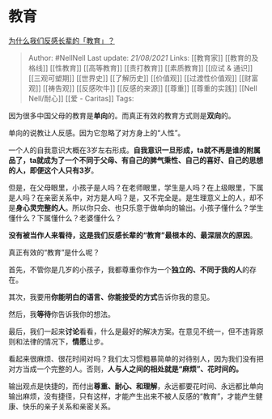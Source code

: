# 教育
[为什么我们反感长辈的「教育」？](https://www.zhihu.com/question/311218121/answer/591900329)


> Author: #NellNell 
Last update: *21/08/2021* 
Links: [[教育家]] [[教育的及格线]] [[性教育]] [[高等教育]] [[责打教育]] [[素质教育]] [[应试 & 通识]] [[三观可塑期]] [[世界史]] [[了解历史]] [[价值观]] [[过渡性价值观]] [[财富观]] [[祷告观]] [[反感吹牛]] [[反感的来源]] [[尊重]] [[尊重的实践]] [[Nell Nell/耐心]] [[爱 - Caritas]]
Tags:  

  

因为很多中国父母的教育是**单向**的。而真正有效的教育方式则是**双向**的。

单向的说教让人反感。因为它忽略了对方身上的“人性”。

一个人的自我意识大概在3岁左右形成。**自我意识一旦形成，ta就不再是谁的附属品了，ta就成为了一个不同于父母、有自己的脾气秉性、自己的喜好、自己的思想的人，即便这个人只有3岁**。

但是，在父母眼里，小孩子是人吗？在老师眼里，学生是人吗？在上级眼里，下属是人吗？在亲密关系中，对方是人吗？是，又不完全是。是生理意义上的人，却不是**身心灵完整的人**。所以你只会、也只乐意于做单向的输出。小孩子懂什么？学生懂什么？下属懂什么？老婆懂什么？

**没有被当作人来看待，这是我们反感长辈的“教育”最根本的、最深层次的原因**。

真正有效的“教育”是什么呢？

首先，不管你是几岁的小孩子，我都尊重你作为一个**独立的、不同于我的人**的存在。

其次，我要用**你能明白的语言、你能接受的方式**告诉你我的意见。

然后，我**等待**你告诉我你的想法。

最后，我们一起来**讨论**看看，什么是最好的解决方案。在意见不统一，但不违背原则和法律的情况下，**情愿**让步。

看起来很麻烦、很花时间对吗？我们太习惯粗暴简单的对待别人，因为我们没有把对方当成一个完整的人。否则，**人与人之间的相处就是“麻烦”、花时间的。**

输出观点是快捷的，而付出**尊重、耐心、和理解**，永远都要花时间、永远都比单向输出麻烦，没有捷径，只有这样，才能产生出来不被人反感的“教育”，才能产生健康、快乐的亲子关系和亲密关系。